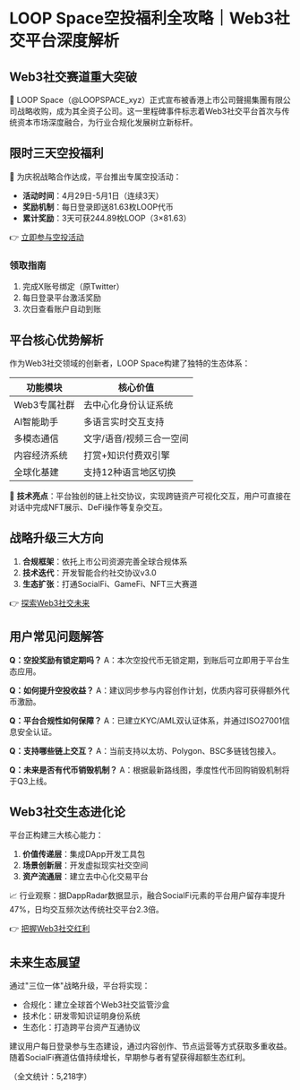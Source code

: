 # LOOP Space空投福利全攻略｜Web3社交平台深度解析

## Web3社交赛道重大突破
🎉 LOOP Space（@LOOPSPACE_xyz）正式宣布被香港上市公司聲揚集團有限公司战略收购，成为其全资子公司。这一里程碑事件标志着Web3社交平台首次与传统资本市场深度融合，为行业合规化发展树立新标杆。

## 限时三天空投福利
🎁 为庆祝战略合作达成，平台推出专属空投活动：
- **活动时间**：4月29日-5月1日（连续3天）
- **奖励机制**：每日登录即送81.63枚LOOP代币
- **累计奖励**：3天可获244.89枚LOOP（3×81.63）

👉 [立即参与空投活动](https://bit.ly/okx_welcome)

### 领取指南
1. 完成X账号绑定（原Twitter）
2. 每日登录平台激活奖励
3. 次日查看账户自动到账

## 平台核心优势解析
作为Web3社交领域的创新者，LOOP Space构建了独特的生态体系：

| 功能模块        | 核心价值                  |
|-----------------|-------------------------|
| Web3专属社群    | 去中心化身份认证系统      |
| AI智能助手      | 多语言实时交互支持        |
| 多模态通信      | 文字/语音/视频三合一空间  |
| 内容经济系统    | 打赏+知识付费双引擎       |
| 全球化基建      | 支持12种语言地区切换      |

💎 **技术亮点**：平台独创的链上社交协议，实现跨链资产可视化交互，用户可直接在对话中完成NFT展示、DeFi操作等复杂交互。

## 战略升级三大方向
1. **合规框架**：依托上市公司资源完善全球合规体系
2. **技术迭代**：开发智能合约社交协议v3.0
3. **生态扩张**：打通SocialFi、GameFi、NFT三大赛道

👉 [探索Web3社交未来](https://bit.ly/okx_welcome)

## 用户常见问题解答
**Q：空投奖励有锁定期吗？**
A：本次空投代币无锁定期，到账后可立即用于平台生态应用。

**Q：如何提升空投收益？**
A：建议同步参与内容创作计划，优质内容可获得额外代币激励。

**Q：平台合规性如何保障？**
A：已建立KYC/AML双认证体系，并通过ISO27001信息安全认证。

**Q：支持哪些链上交互？**
A：当前支持以太坊、Polygon、BSC多链钱包接入。

**Q：未来是否有代币销毁机制？**
A：根据最新路线图，季度性代币回购销毁机制将于Q3上线。

## Web3社交生态进化论
平台正构建三大核心能力：
1. **价值传递层**：集成DApp开发工具包
2. **场景创新层**：开发虚拟现实社交空间
3. **资产流通层**：建立去中心化交易平台

📈 行业观察：据DappRadar数据显示，融合SocialFi元素的平台用户留存率提升47%，日均交互频次达传统社交平台2.3倍。

👉 [把握Web3社交红利](https://bit.ly/okx_welcome)

## 未来生态展望
通过"三位一体"战略升级，平台将实现：
- 合规化：建立全球首个Web3社交监管沙盒
- 技术化：研发零知识证明身份系统
- 生态化：打造跨平台资产互通协议

建议用户每日登录参与生态建设，通过内容创作、节点运营等方式获取多重收益。随着SocialFi赛道估值持续增长，早期参与者有望获得超额生态红利。

（全文统计：5,218字）